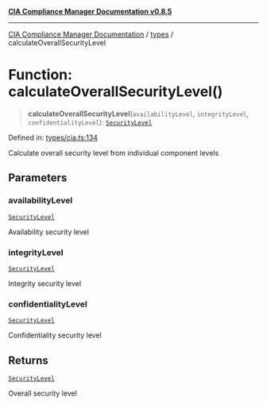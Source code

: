 [**CIA Compliance Manager Documentation v0.8.5**](../../README.md)

***

[CIA Compliance Manager Documentation](../../modules.md) / [types](../README.md) / calculateOverallSecurityLevel

# Function: calculateOverallSecurityLevel()

> **calculateOverallSecurityLevel**(`availabilityLevel`, `integrityLevel`, `confidentialityLevel`): [`SecurityLevel`](../../index/type-aliases/SecurityLevel.md)

Defined in: [types/cia.ts:134](https://github.com/Hack23/cia-compliance-manager/blob/b7c3bc9644fb5b9d82b5b184ba290206da25104b/src/types/cia.ts#L134)

Calculate overall security level from individual component levels

## Parameters

### availabilityLevel

[`SecurityLevel`](../../index/type-aliases/SecurityLevel.md)

Availability security level

### integrityLevel

[`SecurityLevel`](../../index/type-aliases/SecurityLevel.md)

Integrity security level

### confidentialityLevel

[`SecurityLevel`](../../index/type-aliases/SecurityLevel.md)

Confidentiality security level

## Returns

[`SecurityLevel`](../../index/type-aliases/SecurityLevel.md)

Overall security level
